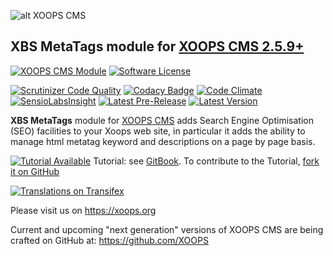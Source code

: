 ![alt XOOPS CMS](https://xoops.org/images/logoXoops4GithubRepository.png)
## XBS MetaTags module for  [XOOPS CMS 2.5.9+](https://xoops.org)
[![XOOPS CMS Module](https://img.shields.io/badge/XOOPS%20CMS-Module-blue.svg)](https://xoops.org)
[![Software License](https://img.shields.io/badge/license-GPL-brightgreen.svg?style=flat)](LICENSE)

[![Scrutinizer Code Quality](https://img.shields.io/scrutinizer/g/XoopsModules25x/xbs_tags.svg?style=flat)](https://scrutinizer-ci.com/g/XoopsModules25x/xbs_tags/?branch=master)
[![Codacy Badge](https://api.codacy.com/project/badge/Grade/95b12220e0ac4056b9af52af708379c9)](https://www.codacy.com/app/XoopsModules25x/xbs_tags)
[![Code Climate](https://img.shields.io/codeclimate/github/XoopsModules25x/xbs_tags.svg?style=flat)](https://codeclimate.com/github/XoopsModules25x/xbs_tags)
[![SensioLabsInsight](https://insight.sensiolabs.com/projects/f48090dc-a770-49b6-b895-6db50b08e3c4/mini.png)](https://insight.sensiolabs.com/projects/f48090dc-a770-49b6-b895-6db50b08e3c4)
[![Latest Pre-Release](https://img.shields.io/github/tag/XoopsModules25x/xbs_tags.svg?style=flat)](https://github.com/XoopsModules25x/xbs_tags/tags/)
[![Latest Version](https://img.shields.io/github/release/XoopsModules25x/xbs_tags.svg?style=flat)](https://github.com/XoopsModules25x/xbs_tags/releases/)

**XBS MetaTags** module for [XOOPS CMS](https://xoops.org) adds Search Engine Optimisation (SEO) facilities to your Xoops web site, in particular it adds the ability to manage html metatag keyword and descriptions on a page by page basis.

[![Tutorial Available](https://xoops.org/images/tutorial-available-blue.svg)](https://www.gitbook.com/book/xoops/xbs_tags-tutorial/) Tutorial: see [GitBook](https://www.gitbook.com/book/xoops/xbs_tags-tutorial/).
To contribute to the Tutorial, [fork it on GitHub](https://github.com/XoopsDocs/xbs_tags-tutorial)

[![Translations on Transifex](https://xoops.org/images/translations-transifex-blue.svg)](https://www.transifex.com/xoops)

Please visit us on https://xoops.org

Current and upcoming "next generation" versions of XOOPS CMS are being crafted on GitHub at: https://github.com/XOOPS
